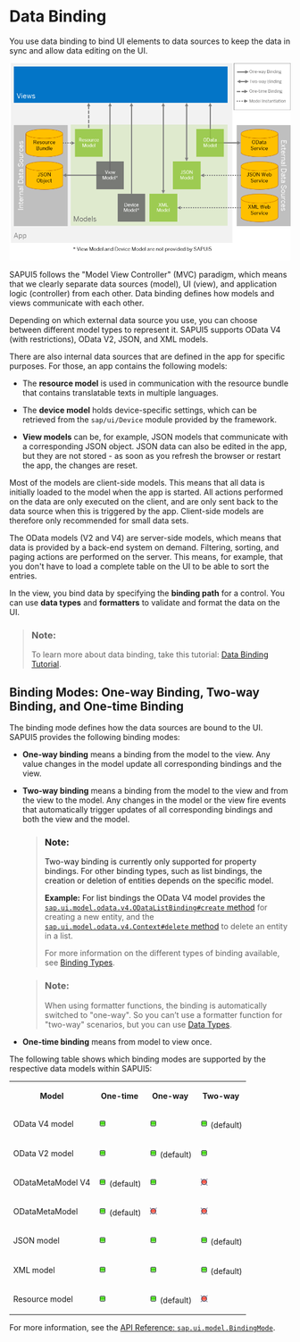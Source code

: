 <!-- loio68b9644a253741e8a4b9e4279a35c247 -->

# Data Binding

You use data binding to bind UI elements to data sources to keep the data in sync and allow data editing on the UI.



![](images/Data_Binding_Overview_544b097.png)

SAPUI5 follows the "Model View Controller" \(MVC\) paradigm, which means that we clearly separate data sources \(model\), UI \(view\), and application logic \(controller\) from each other. Data binding defines how models and views communicate with each other.

Depending on which external data source you use, you can choose between different model types to represent it. SAPUI5 supports OData V4 \(with restrictions\), OData V2, JSON, and XML models.

There are also internal data sources that are defined in the app for specific purposes. For those, an app contains the following models:

-   The **resource model** is used in communication with the resource bundle that contains translatable texts in multiple languages.

-   The **device model** holds device-specific settings, which can be retrieved from the `sap/ui/Device` module provided by the framework.

-   **View models** can be, for example, JSON models that communicate with a corresponding JSON object. JSON data can also be edited in the app, but they are not stored - as soon as you refresh the browser or restart the app, the changes are reset.


Most of the models are client-side models. This means that all data is initially loaded to the model when the app is started. All actions performed on the data are only executed on the client, and are only sent back to the data source when this is triggered by the app. Client-side models are therefore only recommended for small data sets.

The OData models \(V2 and V4\) are server-side models, which means that data is provided by a back-end system on demand. Filtering, sorting, and paging actions are performed on the server. This means, for example, that you don't have to load a complete table on the UI to be able to sort the entries.

In the view, you bind data by specifying the **binding path** for a control. You can use **data types** and **formatters** to validate and format the data on the UI.

> ### Note:  
> To learn more about data binding, take this tutorial: [Data Binding Tutorial](../03_Get-Started/data-binding-tutorial-e531093.md).



<a name="loio68b9644a253741e8a4b9e4279a35c247__section_BindingModes"/>

## Binding Modes: One-way Binding, Two-way Binding, and One-time Binding

The binding mode defines how the data sources are bound to the UI. SAPUI5 provides the following binding modes:

-   **One-way binding** means a binding from the model to the view. Any value changes in the model update all corresponding bindings and the view.

-   **Two-way binding** means a binding from the model to the view and from the view to the model. Any changes in the model or the view fire events that automatically trigger updates of all corresponding bindings and both the view and the model.

    > ### Note:  
    > Two-way binding is currently only supported for property bindings. For other binding types, such as list bindings, the creation or deletion of entities depends on the specific model.
    > 
    > **Example:** For list bindings the OData V4 model provides the [`sap.ui.model.odata.v4.ODataListBinding#create` method](https://ui5.sap.com/#/api/sap.ui.model.odata.v4.ODataListBinding/methods/create) for creating a new entity, and the [`sap.ui.model.odata.v4.Context#delete` method](https://ui5.sap.com/#/api/sap.ui.model.odata.v4.Context/methods/delete) to delete an entity in a list. 
    > 
    > For more information on the different types of binding available, see [Binding Types](binding-types-91f0d8a.md).

    > ### Note:  
    > When using formatter functions, the binding is automatically switched to "one-way". So you can’t use a formatter function for "two-way" scenarios, but you can use [Data Types](formatting-parsing-and-validating-data-07e4b92.md#loio07e4b920f5734fd78fdaa236f26236d8__section_DataTypes).

-   **One-time binding** means from model to view once.


The following table shows which binding modes are supported by the respective data models within SAPUI5:


<table>
<tr>
<th valign="top">

Model



</th>
<th valign="top">

One-time



</th>
<th valign="top">

One-way



</th>
<th valign="top">

Two-way



</th>
</tr>
<tr>
<td valign="top">

OData V4 model



</td>
<td valign="top">

 ![Supported](../02_Read-Me-First/images/Green_Led_3cb17ee.gif) 



</td>
<td valign="top">

 ![Supported](../02_Read-Me-First/images/Green_Led_3cb17ee.gif) 



</td>
<td valign="top">

 ![Supported](../02_Read-Me-First/images/Green_Led_3cb17ee.gif) \(default\)



</td>
</tr>
<tr>
<td valign="top">

OData V2 model



</td>
<td valign="top">

 ![Supported](../02_Read-Me-First/images/Green_Led_3cb17ee.gif) 



</td>
<td valign="top">

 ![Supported](../02_Read-Me-First/images/Green_Led_3cb17ee.gif) \(default\)



</td>
<td valign="top">

 ![Supported](../02_Read-Me-First/images/Green_Led_3cb17ee.gif) 



</td>
</tr>
<tr>
<td valign="top">

ODataMetaModel V4



</td>
<td valign="top">

 ![Supported](../02_Read-Me-First/images/Green_Led_3cb17ee.gif) \(default\)



</td>
<td valign="top">

 ![Supported](../02_Read-Me-First/images/Green_Led_3cb17ee.gif) 



</td>
<td valign="top">

 ![Not supported](../02_Read-Me-First/images/Red_Led_5befb5a.gif) 



</td>
</tr>
<tr>
<td valign="top">

ODataMetaModel



</td>
<td valign="top">

 ![Supported](../02_Read-Me-First/images/Green_Led_3cb17ee.gif) \(default\)



</td>
<td valign="top">

 ![Not supported](../02_Read-Me-First/images/Red_Led_5befb5a.gif) 



</td>
<td valign="top">

 ![Not supported](../02_Read-Me-First/images/Red_Led_5befb5a.gif) 



</td>
</tr>
<tr>
<td valign="top">

JSON model



</td>
<td valign="top">

 ![Supported](../02_Read-Me-First/images/Green_Led_3cb17ee.gif) 



</td>
<td valign="top">

 ![Supported](../02_Read-Me-First/images/Green_Led_3cb17ee.gif) 



</td>
<td valign="top">

 ![Supported](../02_Read-Me-First/images/Green_Led_3cb17ee.gif) \(default\)



</td>
</tr>
<tr>
<td valign="top">

XML model



</td>
<td valign="top">

 ![Supported](../02_Read-Me-First/images/Green_Led_3cb17ee.gif) 



</td>
<td valign="top">

 ![Supported](../02_Read-Me-First/images/Green_Led_3cb17ee.gif) 



</td>
<td valign="top">

 ![Supported](../02_Read-Me-First/images/Green_Led_3cb17ee.gif) \(default\)



</td>
</tr>
<tr>
<td valign="top">

Resource model



</td>
<td valign="top">

 ![Supported](../02_Read-Me-First/images/Green_Led_3cb17ee.gif) 



</td>
<td valign="top">

 ![Supported](../02_Read-Me-First/images/Green_Led_3cb17ee.gif) \(default\)



</td>
<td valign="top">

 ![Not supported](../02_Read-Me-First/images/Red_Led_5befb5a.gif) 



</td>
</tr>
</table>

For more information, see the [API Reference: `sap.ui.model.BindingMode`](https://ui5.sap.com/#/api/sap.ui.model.BindingMode). 


